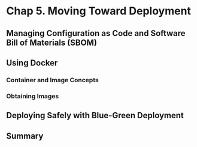 # Chap 5. Moving Toward Deployment

## Managing Configuration as Code and Software Bill of Materials (SBOM)

## Using Docker

### Container and Image Concepts

### Obtaining Images

## Deploying Safely with Blue-Green Deployment

## Summary
